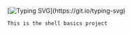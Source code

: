 [![Typing SVG](https://readme-typing-svg.herokuapp.com?font=Fira+Code&weight=600&size=25&pause=1000&color=00C7F7&width=435&lines=ALX+SYSTEM_ENGINEERING-DEVOPS.)](https://git.io/typing-svg)

    This is the shell basics project
